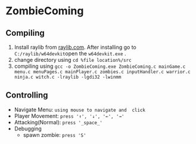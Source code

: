 # ZombieComing

## Compiling
1. Install raylib from [raylib.com](https://www.raylib.com/). After installing go to `C:/raylib/w64devkit`open the `w64devkit.exe` . 
2. change directory using `cd %file location%/src` 
3. compiling using `gcc -o ZombieComing.exe ZombieComing.c mainGame.c menu.c menuPages.c mainPlayer.c zombies.c inputHandler.c warrior.c ninja.c witch.c -lraylib -lgdi32 -lwinmm`

## Controlling
 - Navigate Menu: `using mouse to navigate and  click`
 - Player Movement: `press '↑', '↓', '←', '→' `
 - Attacking(Normal): `press '_space_'`
 - Debugging
	 - spawn zombie: `press 'S' `

